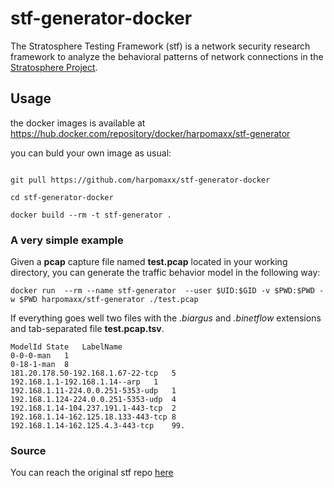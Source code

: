 # stf-generator-docker

The Stratosphere Testing Framework (stf) is a network security research
framework to analyze the behavioral patterns of network connections in the
[Stratosphere Project](https://stratosphereips.org).


## Usage

the docker images is available at https://hub.docker.com/repository/docker/harpomaxx/stf-generator

you can buld your own image as usual:
```

git pull https://github.com/harpomaxx/stf-generator-docker

cd stf-generator-docker

docker build --rm -t stf-generator .

```

### A very simple example 

Given a **pcap** capture file named **test.pcap** located in your working directory,  you can generate the traffic behavior model in the following way:
```
docker run  --rm --name stf-generator  --user $UID:$GID -v $PWD:$PWD -w $PWD harpomaxx/stf-generator ./test.pcap
```
If everything goes well  two files with the *.biargus* and *.binetflow* extensions and  tab-separated file **test.pcap.tsv**.

```
ModelId	State	LabelName
0-0-0-man	1	
0-18-1-man	8	
181.20.178.50-192.168.1.67-22-tcp	5	
192.168.1.1-192.168.1.14--arp	1	
192.168.1.11-224.0.0.251-5353-udp	1	
192.168.1.124-224.0.0.251-5353-udp	4	
192.168.1.14-104.237.191.1-443-tcp	2	
192.168.1.14-162.125.18.133-443-tcp	8	
192.168.1.14-162.125.4.3-443-tcp	99.
```
### Source

You can reach the original stf repo [here](https://github.com/stratosphereips/StratosphereTestingFramework)




